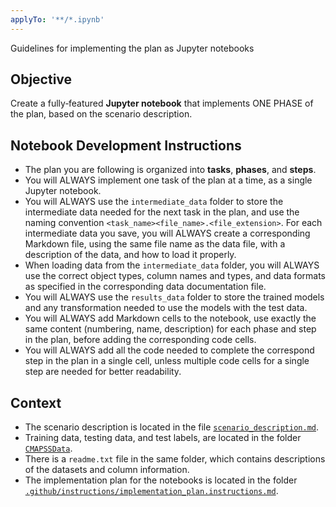 ```yaml
---
applyTo: '**/*.ipynb'
---
```

Guidelines for implementing the plan as Jupyter notebooks

## Objective
Create a fully‑featured **Jupyter notebook** that implements ONE PHASE of the plan, based on the scenario description.

## Notebook Development Instructions
- The plan you are following is organized into **tasks**, **phases**, and **steps**.
- You will ALWAYS implement one task of the plan at a time, as a single Jupyter notebook.
- You will ALWAYS use the `intermediate_data` folder to store the intermediate data needed for the next task in the plan, and use the naming convention `<task_name><file_name>.<file_extension>`. For each intermediate data you save, you will ALWAYS create a corresponding Markdown file, using the same file name as the data file, with a description of the data, and how to load it properly.
- When loading data from the `intermediate_data` folder, you will ALWAYS use the correct object types, column names and types, and data formats as specified in the corresponding data documentation file.
- You will ALWAYS use the `results_data` folder to store the trained models and any transformation needed to use the models with the test data.
- You will ALWAYS add Markdown cells to the notebook, use exactly the same content (numbering, name, description) for each phase and step in the plan, before adding the corresponding code cells.
- You will ALWAYS add all the code needed to complete the correspond step in the plan in a single cell, unless multiple code cells for a single step are needed for better readability.

## Context
- The scenario description is located in the file [`scenario_description.md`](../../source_data/scenario_description.md).
- Training data, testing data, and test labels, are located in the folder [`CMAPSSData`](../../source_data).
- There is a `readme.txt` file in the same folder, which contains descriptions of the datasets and column information.
- The implementation plan for the notebooks is located in the folder [`.github/instructions/implementation_plan.instructions.md`](../../.github/instructions/implementation_plan.instructions.md).
